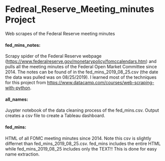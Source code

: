 # Fedreal_Reserve_Meeting_minutes Project
Web scrapes of the Federal Reserve meeting minutes


#### fed_mins_notes:
Scrapy spider of the Federal Reserve webpage (https://www.federalreserve.gov/monetarypolicy/fomccalendars.htm) and pulls all the meeting minutes of the Federal Open Market Committee since 2014. The notes can be found of in the fed_mins_2019_08_25.csv (the date the data was pulled was on 08/25/2019). I learned most of the techniques for this project from https://www.datacamp.com/courses/web-scraping-with-python.


#### all_names:
Juypter notebook of the data cleaning process of the fed_mins.csv. Output creates a csv file to create a Tableau dashboard. 


#### fed_mins:
HTML of all FOMC meeting minutes since 2014. Note this csv is slightly differnet than fed_mins_2019_08_25.csv. fed_mins includes the entire HTML while fed_mins_2019_08_25 includes only the TEXT!! This is done for easy name extraction. 
